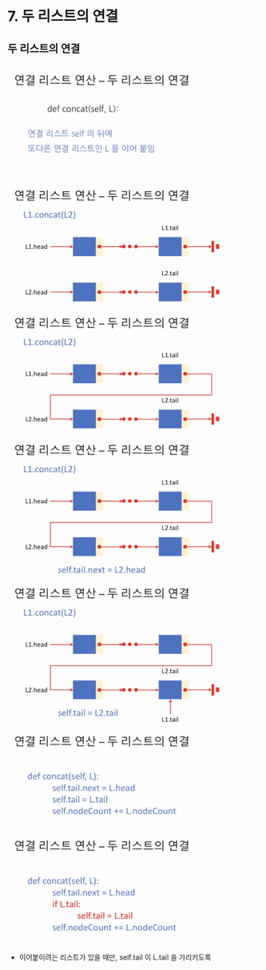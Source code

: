 # 7. 두 리스트의 연결

## 두 리스트의 연결

![](../.gitbook/assets/2020-01-16-4.45.56.png)

![](../.gitbook/assets/2020-01-16-4.46.06.png)

![](../.gitbook/assets/2020-01-16-4.46.13.png)

![](../.gitbook/assets/2020-01-16-4.46.27.png)

![](../.gitbook/assets/2020-01-16-4.46.37.png)

![](../.gitbook/assets/2020-01-16-4.47.08.png)

![](../.gitbook/assets/2020-01-16-4.47.38.png)

* 이어붙이려는 리스트가 있을 때만, self.tail 이 L.tail 을 가리키도록



